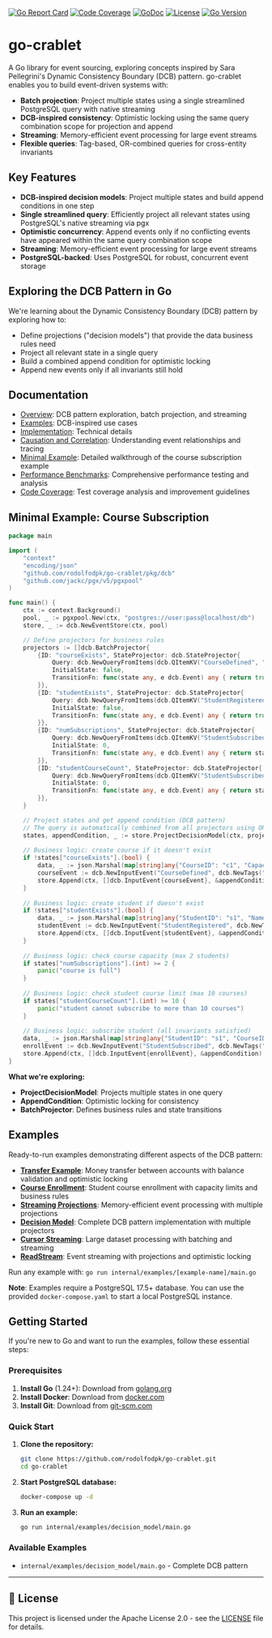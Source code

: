 [![Go Report Card](https://goreportcard.com/badge/github.com/rodolfodpk/go-crablet)](https://goreportcard.com/report/github.com/rodolfodpk/go-crablet)
[![Code Coverage](https://img.shields.io/badge/code%20coverage-86.7%25-green?logo=go)](https://github.com/rodolfodpk/go-crablet/actions/workflows/coverage.yml)
[![GoDoc](https://godoc.org/github.com/rodolfodpk/go-crablet?status.svg)](https://godoc.org/github.com/rodolfodpk/go-crablet)
[![License](https://img.shields.io/github/license/rodolfodpk/go-crablet)](https://github.com/rodolfodpk/go-crablet/blob/main/LICENSE)
[![Go Version](https://img.shields.io/github/go-mod/go-version/rodolfodpk/go-crablet)](https://github.com/rodolfodpk/go-crablet/blob/main/go.mod)

# go-crablet

A Go library for event sourcing, exploring concepts inspired by Sara Pellegrini's Dynamic Consistency Boundary (DCB) pattern. go-crablet enables you to build event-driven systems with:

- **Batch projection**: Project multiple states using a single streamlined PostgreSQL query with native streaming
- **DCB-inspired consistency**: Optimistic locking using the same query combination scope for projection and append
- **Streaming**: Memory-efficient event processing for large event streams
- **Flexible queries**: Tag-based, OR-combined queries for cross-entity invariants

## Key Features

- **DCB-inspired decision models**: Project multiple states and build append conditions in one step
- **Single streamlined query**: Efficiently project all relevant states using PostgreSQL's native streaming via pgx
- **Optimistic concurrency**: Append events only if no conflicting events have appeared within the same query combination scope
- **Streaming**: Memory-efficient event processing for large event streams
- **PostgreSQL-backed**: Uses PostgreSQL for robust, concurrent event storage

## Exploring the DCB Pattern in Go

We're learning about the Dynamic Consistency Boundary (DCB) pattern by exploring how to:
- Define projections ("decision models") that provide the data business rules need
- Project all relevant state in a single query
- Build a combined append condition for optimistic locking
- Append new events only if all invariants still hold

## Documentation
- [Overview](docs/overview.md): DCB pattern exploration, batch projection, and streaming
- [Examples](docs/examples.md): DCB-inspired use cases
- [Implementation](docs/implementation.md): Technical details
- [Causation and Correlation](docs/causation-correlation.md): Understanding event relationships and tracing
- [Minimal Example](docs/minimal-example.md): Detailed walkthrough of the course subscription example
- [Performance Benchmarks](internal/benchmarks/README.md): Comprehensive performance testing and analysis
- [Code Coverage](docs/code-coverage.md): Test coverage analysis and improvement guidelines

## Minimal Example: Course Subscription

```go
package main

import (
    "context"
    "encoding/json"
    "github.com/rodolfodpk/go-crablet/pkg/dcb"
    "github.com/jackc/pgx/v5/pgxpool"
)

func main() {
    ctx := context.Background()
    pool, _ := pgxpool.New(ctx, "postgres://user:pass@localhost/db")
    store, _ := dcb.NewEventStore(ctx, pool)

    // Define projectors for business rules
    projectors := []dcb.BatchProjector{
        {ID: "courseExists", StateProjector: dcb.StateProjector{
            Query: dcb.NewQueryFromItems(dcb.QItemKV("CourseDefined", "course_id", "c1")),
            InitialState: false,
            TransitionFn: func(state any, e dcb.Event) any { return true },
        }},
        {ID: "studentExists", StateProjector: dcb.StateProjector{
            Query: dcb.NewQueryFromItems(dcb.QItemKV("StudentRegistered", "student_id", "s1")),
            InitialState: false,
            TransitionFn: func(state any, e dcb.Event) any { return true },
        }},
        {ID: "numSubscriptions", StateProjector: dcb.StateProjector{
            Query: dcb.NewQueryFromItems(dcb.QItemKV("StudentSubscribed", "course_id", "c1")),
            InitialState: 0,
            TransitionFn: func(state any, e dcb.Event) any { return state.(int) + 1 },
        }},
        {ID: "studentCourseCount", StateProjector: dcb.StateProjector{
            Query: dcb.NewQueryFromItems(dcb.QItemKV("StudentSubscribed", "student_id", "s1")),
            InitialState: 0,
            TransitionFn: func(state any, e dcb.Event) any { return state.(int) + 1 },
        }},
    }

    // Project states and get append condition (DCB pattern)
    // The query is automatically combined from all projectors using OR logic
    states, appendCondition, _ := store.ProjectDecisionModel(ctx, projectors, nil)
    
    // Business logic: create course if it doesn't exist
    if !states["courseExists"].(bool) {
        data, _ := json.Marshal(map[string]any{"CourseID": "c1", "Capacity": 2})
        courseEvent := dcb.NewInputEvent("CourseDefined", dcb.NewTags("course_id", "c1"), data)
        store.Append(ctx, []dcb.InputEvent{courseEvent}, &appendCondition)
    }
    
    // Business logic: create student if doesn't exist
    if !states["studentExists"].(bool) {
        data, _ := json.Marshal(map[string]any{"StudentID": "s1", "Name": "Alice", "Email": "alice@example.com"})
        studentEvent := dcb.NewInputEvent("StudentRegistered", dcb.NewTags("student_id", "s1"), data)
        store.Append(ctx, []dcb.InputEvent{studentEvent}, &appendCondition)
    }
    
    // Business logic: check course capacity (max 2 students)
    if states["numSubscriptions"].(int) >= 2 {
        panic("course is full")
    }
    
    // Business logic: check student course limit (max 10 courses)
    if states["studentCourseCount"].(int) >= 10 {
        panic("student cannot subscribe to more than 10 courses")
    }
    
    // Business logic: subscribe student (all invariants satisfied)
    data, _ := json.Marshal(map[string]any{"StudentID": "s1", "CourseID": "c1"})
    enrollEvent := dcb.NewInputEvent("StudentSubscribed", dcb.NewTags("student_id", "s1", "course_id", "c1"), data)
    store.Append(ctx, []dcb.InputEvent{enrollEvent}, &appendCondition)
}
```

**What we're exploring:**
- **ProjectDecisionModel**: Projects multiple states in one query
- **AppendCondition**: Optimistic locking for consistency
- **BatchProjector**: Defines business rules and state transitions

## Examples

Ready-to-run examples demonstrating different aspects of the DCB pattern:

- **[Transfer Example](internal/examples/transfer/main.go)**: Money transfer between accounts with balance validation and optimistic locking
- **[Course Enrollment](internal/examples/enrollment/main.go)**: Student course enrollment with capacity limits and business rules
- **[Streaming Projections](internal/examples/streaming_projection/main.go)**: Memory-efficient event processing with multiple projections
- **[Decision Model](internal/examples/decision_model/main.go)**: Complete DCB pattern implementation with multiple projectors
- **[Cursor Streaming](internal/examples/cursor_streaming/main.go)**: Large dataset processing with batching and streaming
- **[ReadStream](internal/examples/readstream/main.go)**: Event streaming with projections and optimistic locking

Run any example with: `go run internal/examples/[example-name]/main.go`

**Note**: Examples require a PostgreSQL 17.5+ database. You can use the provided `docker-compose.yaml` to start a local PostgreSQL instance.

## Getting Started

If you're new to Go and want to run the examples, follow these essential steps:

### Prerequisites
1. **Install Go** (1.24+): Download from [golang.org](https://golang.org/dl/)
2. **Install Docker**: Download from [docker.com](https://docker.com/get-started/)
3. **Install Git**: Download from [git-scm.com](https://git-scm.com/)

### Quick Start
1. **Clone the repository:**
   ```bash
   git clone https://github.com/rodolfodpk/go-crablet.git
   cd go-crablet
   ```

2. **Start PostgreSQL database:**
   ```bash
   docker-compose up -d
   ```

3. **Run an example:**
   ```bash
   go run internal/examples/decision_model/main.go
   ```

### Available Examples
- `internal/examples/decision_model/main.go` - Complete DCB pattern

---

## 📄 **License**

This project is licensed under the Apache License 2.0 - see the [LICENSE](LICENSE) file for details.